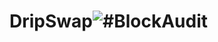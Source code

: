 # DripSwap![#BlockAudit](https://user-images.githubusercontent.com/81981737/147684952-589db2c8-0c59-4e95-a7b9-51b451ab54d9.png)
